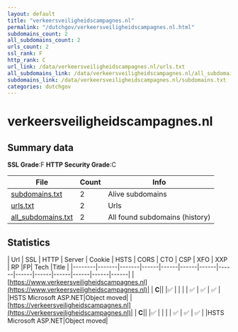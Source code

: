 ```yaml
---
layout: default
title: "verkeersveiligheidscampagnes.nl"
permalink: "/dutchgov/verkeersveiligheidscampagnes.nl.html"
subdomains_count: 2
all_subdomains_count: 2
urls_count: 2
ssl_rank: F
http_rank: C
url_link: /data/verkeersveiligheidscampagnes.nl/urls.txt
all_subdomains_link: /data/verkeersveiligheidscampagnes.nl/all_subdomains.txt
subdomains_link: /data/verkeersveiligheidscampagnes.nl/subdomains.txt
categories: dutchgov
---
```



# verkeersveiligheidscampagnes.nl
## Summary data


**SSL Grade**:F
**HTTP Security Grade**:C


| File       | Count | Info |
|------------|-------|------|
|[subdomains.txt](/data/verkeersveiligheidscampagnes.nl/subdomains.txt)|2|Alive subdomains|
|[urls.txt](/data/verkeersveiligheidscampagnes.nl/urls.txt)|2|Urls|
|[all_subdomains.txt](/data/verkeersveiligheidscampagnes.nl/all_subdomains.txt)|2|All found subdomains (history)|


## Statistics


| Url | SSL | HTTP | Server | Cookie | HSTS | CORS | CTO | CSP | XFO | XXP | RP |FP| Tech |Title |
|--------|-------|-------|------|------|------|------|------|------|------|------|------|------|------|
|[https://www.verkeersveiligheidscampagnes.nl](https://www.verkeersveiligheidscampagnes.nl)| | **C**|| |:white_check_mark: | | | | :white_check_mark: | :white_check_mark: | :white_check_mark: | |HSTS Microsoft ASP.NET|Object moved|
|[https://verkeersveiligheidscampagnes.nl](https://verkeersveiligheidscampagnes.nl)| | **C**|| |:white_check_mark: | | | | :white_check_mark: | :white_check_mark: | :white_check_mark: | |HSTS Microsoft ASP.NET|Object moved|
